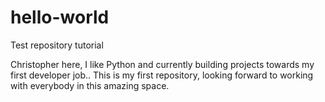 # hello-world
Test repository tutorial

Christopher here, I like Python and currently building projects towards my first developer job..
This is my first repository, looking forward to working with everybody in this amazing space. 
